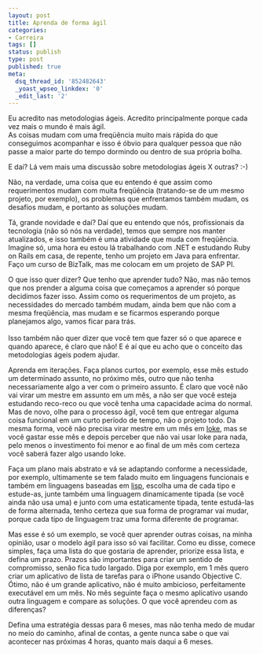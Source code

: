 ```yaml
---
layout: post
title: Aprenda de forma ágil
categories:
- Carreira
tags: []
status: publish
type: post
published: true
meta:
  dsq_thread_id: '852482643'
  _yoast_wpseo_linkdex: '0'
  _edit_last: '2'
---
```

<p>Eu acredito nas metodologias ágeis. Acredito principalmente porque cada vez mais o mundo é mais ágil.   <br />
As coisas mudam com uma freqüência muito mais rápida do que conseguimos acompanhar e isso é óbvio para qualquer pessoa que não passe a maior parte do tempo dormindo ou dentro de sua própria bolha.</p>
<p>E daí? Lá vem mais uma discussão sobre metodologias ágeis X outras? :-)</p>
<p>Não, na verdade, uma coisa que eu entendo é que assim como requerimentos mudam com muita freqüência (tratando-se de um mesmo projeto, por exemplo), os problemas que enfrentamos também mudam, os desafios mudam, e portanto as soluções mudam.</p>
<p>Tá, grande novidade e daí? Daí que eu entendo que nós, profissionais da tecnologia (não só nós na verdade), temos que sempre nos manter atualizados, e isso também é uma atividade que muda com freqüência. Imagine só, uma hora eu estou lá trabalhando com .NET e estudando Ruby on Rails em casa, de repente, tenho um projeto em Java para enfrentar. Faço um curso de BizTalk, mas me colocam em um projeto de SAP PI. </p>
<p>O que isso quer dizer? Que tenho que aprender tudo? Não, mas não temos que nos prender a alguma coisa que começamos a aprender só porque decidimos fazer isso. Assim como os requerimentos de um projeto, as necessidades do mercado também mudam, ainda bem que não com a mesma freqüência, mas mudam e se ficarmos esperando porque planejamos algo, vamos ficar para trás.   <br />
<br />
Isso também não quer dizer que você tem que fazer só o que aparece e quando aparece, é claro que não! E é aí que eu acho que o conceito das metodologias ágeis podem ajudar.</p>
<p>Aprenda em iterações. Faça planos curtos, por exemplo, esse mês estudo um determinado assunto, no próximo mês, outro que não tenha necessariamente algo a ver com o primeiro assunto. É claro que você não vai virar um mestre em assunto em um mês, a não ser que você esteja estudando reco-reco ou que você tenha uma capacidade acima do normal. Mas de novo, olhe para o processo ágil, você tem que entregar alguma coisa funcional em um curto período de tempo, não o projeto todo. Da mesma forma, você não precisa virar mestre em um mês em <a target="_blank" href="http://ioke.org/">Ioke</a>, mas se você gastar esse mês e depois perceber que não vai usar Ioke para nada, pelo menos o investimento foi menor e ao final de um mês com certeza você saberá fazer algo usando Ioke.</p>
<p>Faça um plano mais abstrato e vá se adaptando conforme a necessidade, por exemplo, ultimamente se tem falado muito em linguagens funcionais e também em linguagens baseadas em <a target="_blank" href="http://pt.wikipedia.org/wiki/Lisp">lisp</a>, escolha uma de cada tipo e estude-as, junte também uma linguagem dinamicamente tipada (se você ainda não usa uma) e junto com uma estaticamente tipada, tente estudá-las de forma alternada, tenho certeza que sua forma de programar vai mudar, porque cada tipo de linguagem traz uma forma diferente de programar.</p>
<p>Mas esse é só um exemplo, se você quer aprender outras coisas, na minha opinião, usar o modelo ágil para isso só vai facilitar. Como eu disse, comece simples, faça uma lista do que gostaria de aprender, priorize essa lista, e defina um prazo. Prazos são importantes para criar um sentido de compromisso, senão fica tudo largado. Diga por exemplo, em 1 mês quero criar um aplicativo de lista de tarefas para o iPhone usando Objective C. Ótimo, não é um grande aplicativo, não é muito ambicioso, perfeitamente executável em um mês. No mês seguinte faça o mesmo aplicativo usando outra linguagem e compare as soluções. O que você aprendeu com as diferenças? </p>
<p>Defina uma estratégia dessas para 6 meses, mas não tenha medo de mudar no meio do caminho, afinal de contas, a gente nunca sabe o que vai acontecer nas próximas 4 horas, quanto mais daqui a 6 meses.</p>
